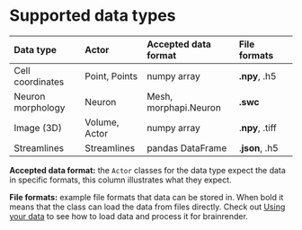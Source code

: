 # Supported data types

| Data type | Actor | Accepted data format | File formats |  |
| :--- | :--- | :--- | :--- | :--- |
| Cell coordinates | Point, Points | numpy array | **.npy**, .h5 |  |
| Neuron morphology | Neuron | Mesh, morphapi.Neuron | **.swc** |  |
| Image \(3D\) | Volume,  Actor | numpy array | .**npy**,  .tiff |  |
| Streamlines | Streamlines | pandas DataFrame | .**json**, .h5 |  |

**Accepted data format:** the `Actor` classes for the data type expect the data in specific formats, this column illustrates what they expect.

**File formats:** example file formats that data can be stored in. When bold it means that the class can load the data from files directly. Check out [Using your data](./) to see how to load data and process it for brainrender.

